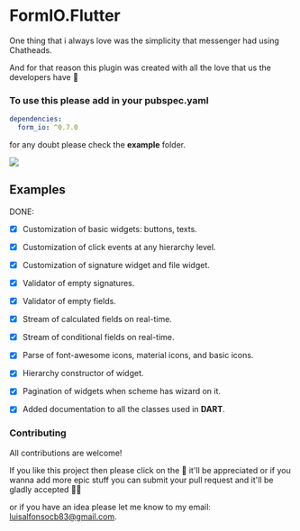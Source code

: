 # FormIO.Flutter
One thing that i always love was the simplicity that messenger had using Chatheads.

And for that reason this plugin was created with all the love that us the developers have :heartbeat:


### To use this please add in your **pubspec.yaml**

```yaml
dependencies:
  form_io: ^0.7.0
```

for any doubt please check the **example** folder.

[![](https://raw.githubusercontent.com/Crdzbird/floaty_chathead/master/screenshots/floaty_chathead.gif)](https://raw.githubusercontent.com/Crdzbird/floaty_chathead/master/screenshots/floaty_chathead.gif "FormIO.Flutter")

## Examples




DONE:
- [x] Customization of basic widgets: buttons, texts.
- [x] Customization of click events at any hierarchy level.
- [x] Customization of signature widget and file widget.
- [x] Validator of empty signatures.
- [x] Validator of empty fields.
- [x] Stream of calculated fields on real-time.
- [x] Stream of conditional fields on real-time.
- [x] Parse of font-awesome icons, material icons, and basic icons.
- [x] Hierarchy constructor of widget.
- [x] Pagination of widgets when scheme has wizard on it.
- [x] Added documentation to all the classes used in **DART**.



### Contributing

All contributions are welcome!

If you like this project then please click on the :star2: it'll be appreciated or if you wanna add more epic stuff you can submit your pull request and it'll be gladly accepted :ok_man:

or if you have an idea please let me know to my email: <luisalfonsocb83@gmail.com>.
